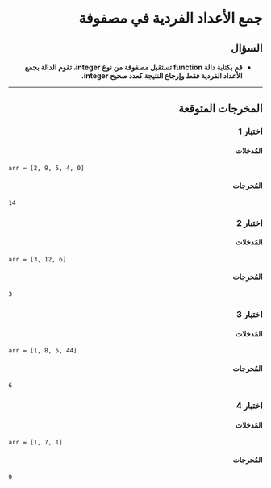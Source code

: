 # <div dir="rtl">جمع الأعداد الفردية في مصفوفة</div>

## <div dir="rtl">السؤال</div>

<ul dir="rtl">
<li>
<b>
قم بكتابة دالة function تستقبل مصفوفة من نوع integer، تقوم الدالة بجمع الأعداد الفردية فقط وإرجاع النتيجة كعدد صحيح integer.
</b>
</li>
</ul>

---

## <div dir="rtl">المخرجات المتوقعة</div>

### <div dir="rtl">اختبار 1</div>

#### <div dir="rtl">المُدخلات</div>

```text
arr = [2, 9, 5, 4, 0]
```

#### <div dir="rtl">المُخرجات</div>

```text
14
```

### <div dir="rtl">اختبار 2</div>

#### <div dir="rtl">المُدخلات</div>

```text
arr = [3, 12, 6]
```

#### <div dir="rtl">المُخرجات</div>

```text
3
```

### <div dir="rtl">اختبار 3</div>

#### <div dir="rtl">المُدخلات</div>

```text
arr = [1, 8, 5, 44]
```

#### <div dir="rtl">المُخرجات</div>

```text
6
```

### <div dir="rtl">اختبار 4</div>

#### <div dir="rtl">المُدخلات</div>

```text
arr = [1, 7, 1]
```

#### <div dir="rtl">المُخرجات</div>

```text
9
```